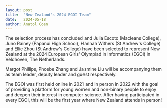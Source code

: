 ```yaml
---
layout: post
title:  "New Zealand's 2024 EGOI Team"
date:   2024-05-18
author: Anatol Coen
---
```


The selection process has concluded and Julia Escoto (Macleans College), Juno Rainey (Papanui High School), Hannah Withers (St Andrew's College) and Ellie Zhou (St Andrew's College) have been selected to represent New Zealand at the 2024 European Girls' Olympiad in Informatics (EGOI) in Veldhoven, The Netherlands.

Margot Phillips, Phoebe Zhang and Jasmine Liu will be accompanying them as team leader, deputy leader and guest respectively.

The EGOI was first held online in 2021 and in person in 2022 with the goal of providing a platform for young women and non-binary people to enjoy and deepen their interest in computer science. After having participated in every EGOI, this will be the first year where New Zealand attends in person!